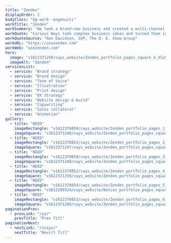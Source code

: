 ```yaml
---
title: "Zenden"
displayOrder: 2
bodyClass: "bg-work--engenuiti"
workTitle: "Zenden"
workSummary: "We took a brand-new business and created a multi-channel brand experience that resonates with three distinct audiences: home buyers, home sellers and real estate agents. Their commitment to the success of the endeavor, and to the quality of the output under tight timelines, was remarkable."
workQuote: "Curious Ways took complex business ideas and turned them into beautiful and easy to understand branded solutions, with all the supporting physical and digital marketing materials."
workQuoteSource: "Ron Davidson, SVP, The D. E. Shaw Group"
workURL: "https://usezenden.com"
workWeb: "usezenden.com"
hero:
  image: "v1612371250/cwys_website/Zenden_portfolio_pages_square_4_dlu5jn"
  imageAlt: "Zenden"
servicesList:
  - service: "Brand strategy"
  - service: "Brand design"
  - service: "Tone of Voice"
  - service: "Illustration"
  - service: "Print design"
  - service: "UX Strategy"
  - service: "Website design & build"
  - service: "Copywriting"
  - service: "Sales collateral"
  - service: "Animation"
gallery:
  - title: "NEED"
    imageRectangle: "v1612370850/cwys_website/Zenden_portfolio_pages_1_xvbqjz"
    imageSquare: "v1612371248/cwys_website/Zenden_portfolio_pages_square_1_fxyotv"
  - title: "NEED"
    imageRectangle: "v1612370853/cwys_website/Zenden_portfolio_pages_2_wdglem"
    imageSquare: "v1612371247/cwys_website/Zenden_portfolio_pages_square_2_nlhhw2"
  - title: "NEED"
    imageRectangle: "v1612370850/cwys_website/Zenden_portfolio_pages_3_clp0mw"
    imageSquare: "v1612371248/cwys_website/Zenden_portfolio_pages_square_3_zpk0rk"
  - title: "NEED"
    imageRectangle: "v1612370852/cwys_website/Zenden_portfolio_pages_4_mktweh"
    imageSquare: "v1612371250/cwys_website/Zenden_portfolio_pages_square_4_dlu5jn"
  - title: "NEED"
    imageRectangle: "v1612370854/cwys_website/Zenden_portfolio_pages_5_nnjyw6"
    imageSquare: "v1612299324/cwys_website/Notion_portfolio_pages_square_5_dunlnb"
  - title: "NEED"
    imageRectangle: "v1612370853/cwys_website/Zenden_portfolio_pages_6_mqnq4h"
    imageSquare: "v1612371248/cwys_website/Zenden_portfolio_pages_square_6_opg59d"
paginationPrev:
  - prevLink: "/yo/"
    prevTitle: "Prev Titl"
paginationNext:
  - nextLink: "/sssyo/"
    nextTitle: "Nexcrt Titl"
---
```

